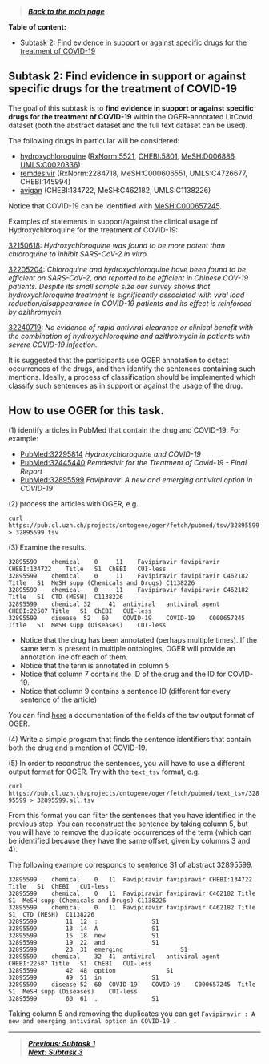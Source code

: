 > [***Back to the main page***](index.md)    
  
  
   
**Table of content:**

- [Subtask 2: Find evidence in support or against specific drugs for the treatment of COVID-19](#subtask-2-find-evidence-in-support-or-against-specific-drugs-for-the-treatment-of-covid-19)

## Subtask 2: Find evidence in support or against specific drugs for the treatment of COVID-19

The goal of this subtask is to **find evidence in support or against specific drugs for the treatment of COVID-19**
within the OGER-annotated LitCovid dataset (both the abstract dataset and the full text dataset can be used).

The following drugs in particular will be considered: 
- [hydroxychloroquine](https://en.wikipedia.org/wiki/Hydroxychloroquine) ([RxNorm:5521](http://bioportal.bioontology.org/ontologies/RXNORM?p=classes&conceptid=5521), [CHEBI:5801](https://www.ebi.ac.uk/chebi/searchId.do?chebiId=CHEBI%3A5801), [MeSH:D006886](https://meshb.nlm.nih.gov/record/ui?ui=D006886), [UMLS:C0020336](https://ncithesaurus.nci.nih.gov/ncitbrowser/ConceptReport.jsp?dictionary=NCI_Thesaurus&version=20.01d&code=C557&ns=ncit))
- [remdesivir](https://en.wikipedia.org/wiki/Remdesivir) (RxNorm:2284718, MeSH:C000606551, UMLS:C4726677, CHEBI:145994)
- [avigan](https://en.wikipedia.org/wiki/Favipiravir) (CHEBI:134722, MeSH:C462182, UMLS:C1138226)

Notice that COVID-19 can be identified with [MeSH:C000657245](https://id.nlm.nih.gov/mesh/C000657245.html).

Examples of statements in support/against the clinical usage of Hydroxychloroquine for the treatment of COVID-19:

[32150618](https://pubmed.ncbi.nlm.nih.gov/32150618/): *Hydroxychloroquine was found to be more potent than chloroquine to inhibit SARS-CoV-2 in vitro.*

[32205204](https://pubmed.ncbi.nlm.nih.gov/32205204/): *Chloroquine and hydroxychloroquine have been found to be efficient on SARS-CoV-2, and reported to be efficient in Chinese COV-19 patients.*
*Despite its small sample size our survey shows that hydroxychloroquine treatment is significantly associated with viral load reduction/disappearance in COVID-19 patients and its effect is reinforced by azithromycin.*

[32240719](https://pubmed.ncbi.nlm.nih.gov/32240719/): *No evidence of rapid antiviral clearance or clinical benefit with the combination of hydroxychloroquine and azithromycin in patients with severe COVID-19 infection.*

It is suggested that the participants use OGER annotation to detect occurrences of the drugs, and then identify the sentences containing such mentions. Ideally, a process of classification should be implemented which classify such sentences as in support or against the usage of the drug.

## How to use OGER for this task.

(1) identify articles in PubMed that contain the drug and COVID-19. For example: 
- [PubMed:32295814](https://pubmed.ncbi.nlm.nih.gov/32295814/) *Hydroxychloroquine and COVID-19*
- [PubMed:32445440](https://pubmed.ncbi.nlm.nih.gov/32445440/) *Remdesivir for the Treatment of Covid-19 - Final Report*
- [PubMed:32895599](https://pubmed.ncbi.nlm.nih.gov/32895599/) *Favipiravir: A new and emerging antiviral option in COVID-19*

(2) process the articles with OGER, e.g.

`curl https://pub.cl.uzh.ch/projects/ontogene/oger/fetch/pubmed/tsv/32895599 > 32895599.tsv`

(3) Examine the results. 
~~~~
32895599	chemical	0	  11	Favipiravir	favipiravir	CHEBI:134722	Title	S1	ChEBI	CUI-less
32895599	chemical	0	  11	Favipiravir	favipiravir	C462182	Title	S1	MeSH supp (Chemicals and Drugs)	C1138226
32895599	chemical	0	  11	Favipiravir	favipiravir	C462182	Title	S1	CTD (MESH)	C1138226
32895599	chemical 32  	41	antiviral	antiviral agent	CHEBI:22587	Title	S1	ChEBI	CUI-less
32895599	disease	 52   60	COVID-19	COVID-19	C000657245	Title	S1	MeSH supp (Diseases)	CUI-less
~~~~

- Notice that the drug has been annotated (perhaps multiple times). If the same term is present in multiple ontologies, OGER will provide an annotation line ofr each of them. 
- Notice that the term is annotated in column 5
- Notice that column 7 contains the ID of the drug and the ID for COVID-19. 
- Notice that column 9 contains a sentence ID (different for every sentence of the article)

You can find [here](https://covid19.nlp.idsia.ch/oger-rest.html#orgheadline8) a documentation of the fields of the tsv output format of OGER.

(4) Write a simple program that finds the sentence identifiers that contain both the drug and a mention of COVID-19.

(5) In order to reconstruc the sentences, you will have to use a different output format for OGER. Try with the `text_tsv` format, e.g.

`curl https://pub.cl.uzh.ch/projects/ontogene/oger/fetch/pubmed/text_tsv/32895599 > 32895599.all.tsv`

From this format you can filter the sentences that you have identified in the previous step. You can reconstruct the sentence by taking column 5, but you will have to remove the duplicate occurrences of the term (which can be identified because they have the same offset, given by columns 3 and 4).

The following example corresponds to sentence S1 of abstract 32895599.

~~~~
32895599	chemical	0	11	Favipiravir	favipiravir	CHEBI:134722	Title	S1	ChEBI	CUI-less
32895599	chemical	0	11	Favipiravir	favipiravir	C462182	Title	S1	MeSH supp (Chemicals and Drugs)	C1138226
32895599	chemical	0	11	Favipiravir	favipiravir	C462182	Title	S1	CTD (MESH)	C1138226
32895599		11	12	:				S1		
32895599		13	14	A				S1		
32895599		15	18	new				S1		
32895599		19	22	and				S1		
32895599		23	31	emerging				S1		
32895599	chemical	32	41	antiviral	antiviral agent	CHEBI:22587	Title	S1	ChEBI	CUI-less
32895599		42	48	option				S1		
32895599		49	51	in				S1		
32895599	disease	52	60	COVID-19	COVID-19	C000657245	Title	S1	MeSH supp (Diseases)	CUI-less
32895599		60	61	.				S1		
~~~~

Taking column 5 and removing the duplicates you can get `Favipiravir : A new and emerging antiviral option in COVID-19 .`

--------------------

> [***Previous: Subtask 1***](task1.md)  
> [***Next: Subtask 3***](task3.md)
